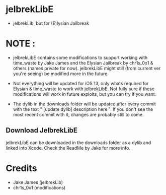 # jelbrekLibE
- jelbrekLib, but for (E)lysian Jailbreak

# NOTE :
- jelbrekLibE contains some modifications to support working with time_waste by Jake James and the Elysian Jailbreak by chr1s_0x1 & others (names private for now). jelbrekLibE might still (from current ver you're seeing) be modified more in the future.

- Not everything will be updated for iOS 13, only whats required for Elysian & time_waste to work with jelbrekLibE. Not fully sure if these modifications will work in future exploits, but you can try if you want.

- The dylib in the downloads folder will be updated after every commit with the text " [update dylib] description here ". If you don't see the most recent commit with it, changes are probably still to come. 

## Download JelbrekLibE
jelbrekLibE can be downloaded in the downloads folder as a dylib and linked into Xcode. Check the ReadMe by Jake for more info.

# Credits 
- Jake James (jelbrekLib)
- chr1s_0x1 (modifications)

